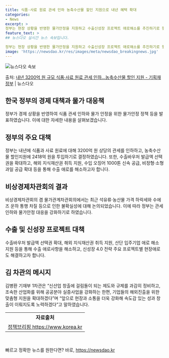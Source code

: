 ```yaml
---
title: 식품·사료 원료 관세 인하 농축수산물 할인 지원으로 내년 혜택 확대
categories:
- News
excerpt: >
정부는 현장 상황을 반영한 물가안정을 지원하고 수출신성장 프로젝트 애로해소를 추진하기로 했다.  이를 위해 …
feature_text: >
## 뉴스다오 실시간 뉴스 속보입니다.

정부는 현장 상황을 반영한 물가안정을 지원하고 수출신성장 프로젝트 애로해소를 추진하기로 했다.  이를 위해 …
image: 'https://newsdao.kr/res/images/meta/newsdao_breakingnews.jpg'
---
```


![뉴스다오 속보](https://newsdao.kr/res/images/meta/newsdao_breakingnews.jpg)

<p>출처: <a href="https://newsdao.kr/2863" rel="dofollow">내년 3200억 원 규모 식품·사료 원료 관세 인하…농축수산물 할인 지원 - 기획재정부</a> | 뉴스다오</p>

<h2 data-ke-size="size26">한국 정부의 경제 대책과 물가 대응책</h2>
정부가 경제 상황을 반영하여 식품 관세 인하와 물가 안정을 위한 물가안정 정책 등을 발표하였습니다. 이에 대한 자세한 내용을 살펴보겠습니다.

<p data-ke-size="size16"></p>

<h2 data-ke-size="size24">정부의 주요 대책</h2>
정부는 내년에 식품과 사료 원료에 대해 3200억 원 상당의 관세를 인하하고, 농축수산물 할인지원에 2418억 원을 투입하기로 결정하였습니다. 또한, 수출바우처 발급액 선택권을 확대하고, 해외 지식재산권 취득 지원, 수입 오징어 1000톤 신속 공급, 비정형·소형 과일 공급 확대 등을 통해 수출 애로를 해소하고자 합니다.

<p data-ke-size="size16"></p>

<h2 data-ke-size="size24">비상경제차관회의 결과</h2>
비상경제차관회의 겸 물가관계차관회의에서는 최근 석유류·농산물 가격 하락세와 수에즈 운하 통행 차질 등으로 인한 불확실성에 대해 논의되었습니다. 이에 따라 정부는 관세 인하와 물가안정 대응을 강화하기로 하였습니다.

<p data-ke-size="size16"></p>

<h2 data-ke-size="size24">수출 및 신성장 프로젝트 대책</h2>
수출바우처 발급액 선택권 확대, 해외 지식재산권 취득 지원, 산단 입주기업 애로 해소 지원 등을 통해 수출 애로사항을 해소하고, 신성장 4.0 전략 주요 프로젝트별 현장애로도 해결하고자 합니다.

<p data-ke-size="size16"></p>

<h2 data-ke-size="size24">김 차관의 메시지</h2>
김병환 기재부 1차관은 “신산업 창출에 걸림돌이 되는 제도와 규제를 과감히 정비하고, 조속한 산업화를 위해 공공분야 실증사업을 강화하는 한편, 기업들의 해외진출을 위한 맞춤형 지원을 확대하겠다”며 “앞으로 현장과 소통을 더욱 강화해 속도감 있는 성과 창출이 이뤄지도록 노력하겠다”고 말하였습니다.

<p data-ke-size="size16"></p>

<table>
<tbody>
<tr>
<td style="text-align: center; height: 17px;"><b>자료출처</b></td>
</tr>
<tr>
<td style="text-align: center; height: 17px;"><a href="https://newsdao.kr/2863">정책브리핑 https://www.korea.kr</a></td>
</tr>
</tbody>
</table>
<p data-ke-size="size16">&nbsp;</p> 

빠르고 정확한 뉴스를 원한다면? 바로, <a href="https://newsdao.kr" rel="dofollow">https://newsdao.kr</a>


    
